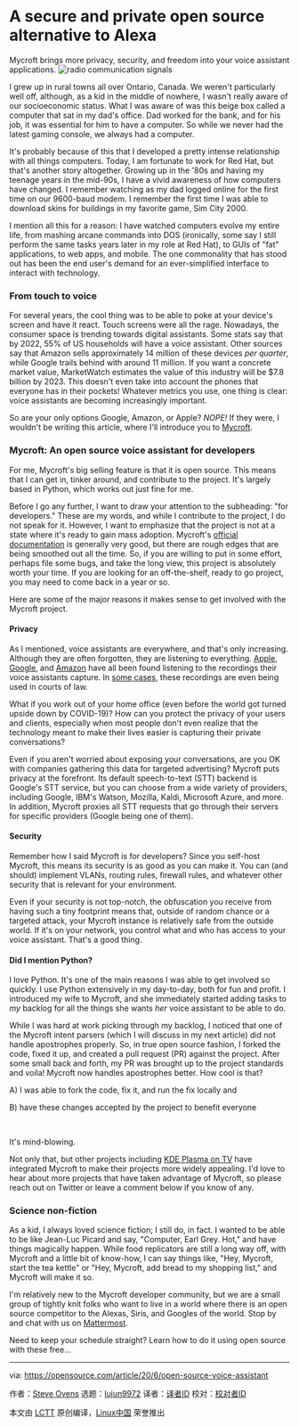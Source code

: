 [#]: collector: (lujun9972)
[#]: translator: ( )
[#]: reviewer: ( )
[#]: publisher: ( )
[#]: url: ( )
[#]: subject: (A secure and private open source alternative to Alexa)
[#]: via: (https://opensource.com/article/20/6/open-source-voice-assistant)
[#]: author: (Steve Ovens https://opensource.com/users/stratusss)

A secure and private open source alternative to Alexa
======
Mycroft brings more privacy, security, and freedom into your voice
assistant applications.
![radio communication signals][1]

I grew up in rural towns all over Ontario, Canada. We weren't particularly well off, although, as a kid in the middle of nowhere, I wasn't really aware of our socioeconomic status. What I was aware of was this beige box called a computer that sat in my dad's office. Dad worked for the bank, and for his job, it was essential for him to have a computer. So while we never had the latest gaming console, we always had a computer.

It's probably because of this that I developed a pretty intense relationship with all things computers. Today, I am fortunate to work for Red Hat, but that's another story altogether. Growing up in the '80s and having my teenage years in the mid-90s, I have a vivid awareness of how computers have changed. I remember watching as my dad logged online for the first time on our 9600-baud modem. I remember the first time I was able to download skins for buildings in my favorite game, Sim City 2000.

I mention all this for a reason: I have watched computers evolve my entire life, from mashing arcane commands into DOS (ironically, some say I still perform the same tasks years later in my role at Red Hat), to GUIs of "fat" applications, to web apps, and mobile. The one commonality that has stood out has been the end user's demand for an ever-simplified interface to interact with technology.

### From touch to voice

For several years, the cool thing was to be able to poke at your device's screen and have it react. Touch screens were all the rage. Nowadays, the consumer space is trending towards digital assistants. Some stats say that by 2022, 55% of US households will have a voice assistant. Other sources say that Amazon sells approximately 14 million of these devices _per quarter_, while Google trails behind with around 11 million. If you want a concrete market value, MarketWatch estimates the value of this industry will be $7.8 billion by 2023. This doesn't even take into account the phones that everyone has in their pockets! Whatever metrics you use, one thing is clear: voice assistants are becoming increasingly important.

So are your only options Google, Amazon, or Apple? _NOPE!_ If they were, I wouldn't be writing this article, where I'll introduce you to [Mycroft][2].

### Mycroft: An open source voice assistant for developers

For me, Mycroft's big selling feature is that it is open source. This means that I can get in, tinker around, and contribute to the project. It's largely based in Python, which works out just fine for me.

Before I go any further, I want to draw your attention to the subheading: "for developers." These are my words, and while I contribute to the project, I do not speak for it. However, I want to emphasize that the project is not at a state where it's ready to gain mass adoption. Mycroft's [official documentation][3] is generally very good, but there are rough edges that are being smoothed out all the time. So, if you are willing to put in some effort, perhaps file some bugs, and take the long view, this project is absolutely worth your time. If you are looking for an off-the-shelf, ready to go project, you may need to come back in a year or so.

Here are some of the major reasons it makes sense to get involved with the Mycroft project.

#### Privacy

As I mentioned, voice assistants are everywhere, and that's only increasing. Although they are often forgotten, they are listening to everything. [Apple][4], [Google][5], and [Amazon][6] have all been found listening to the recordings their voice assistants capture. In [some cases][7], these recordings are even being used in courts of law.

What if you work out of your home office (even before the world got turned upside down by COVID-19)? How can you protect the privacy of your users and clients, especially when most people don't even realize that the technology meant to make their lives easier is capturing their private conversations?

Even if you aren't worried about exposing your conversations, are you OK with companies gathering this data for targeted advertising? Mycroft puts privacy at the forefront. Its default speech-to-text (STT) backend is Google's STT service, but you can choose from a wide variety of providers, including Google, IBM's Watson, Mozilla, Kaldi, Microsoft Azure, and more. In addition, Mycroft proxies all STT requests that go through their servers for specific providers (Google being one of them).

#### Security

Remember how I said Mycroft is for developers? Since you self-host Mycroft, this means its security is as good as you can make it. You can (and should) implement VLANs, routing rules, firewall rules, and whatever other security that is relevant for your environment.

Even if your security is not top-notch, the obfuscation you receive from having such a tiny footprint means that, outside of random chance or a targeted attack, your Mycroft instance is relatively safe from the outside world. If it's on your network, you control what and who has access to your voice assistant. That's a good thing.

#### Did I mention Python?

I love Python. It's one of the main reasons I was able to get involved so quickly. I use Python extensively in my day-to-day, both for fun and profit. I introduced my wife to Mycroft, and she immediately started adding tasks to _my_ backlog for all the things she wants _her_ voice assistant to be able to do.

While I was hard at work picking through my backlog, I noticed that one of the Mycroft intent parsers (which I will discuss in my next article) did not handle apostrophes properly. So, in true open source fashion, I forked the code, fixed it up, and created a pull request (PR) against the project. After some small back and forth, my PR was brought up to the project standards and voila! Mycroft now handles apostrophes better. How cool is that?

A) I was able to fork the code, fix it, and run the fix locally and 

B) have these changes accepted by the project to benefit everyone 

 

It's mind-blowing.

Not only that, but other projects including [KDE Plasma on TV][8] have integrated Mycroft to make their projects more widely appealing. I'd love to hear about more projects that have taken advantage of Mycroft, so please reach out on Twitter or leave a comment below if you know of any.

### Science non-fiction

As a kid, I always loved science fiction; I still do, in fact. I wanted to be able to be like Jean-Luc Picard and say, "Computer, Earl Grey. Hot," and have things magically happen. While food replicators are still a long way off, with Mycroft and a little bit of know-how, I can say things like, "Hey, Mycroft, start the tea kettle" or "Hey, Mycroft, add bread to my shopping list," and Mycroft will make it so.

I'm relatively new to the Mycroft developer community, but we are a small group of tightly knit folks who want to live in a world where there is an open source competitor to the Alexas, Siris, and Googles of the world. Stop by and chat with us on [Mattermost][9].

Need to keep your schedule straight? Learn how to do it using open source with these free...

--------------------------------------------------------------------------------

via: https://opensource.com/article/20/6/open-source-voice-assistant

作者：[Steve Ovens][a]
选题：[lujun9972][b]
译者：[译者ID](https://github.com/译者ID)
校对：[校对者ID](https://github.com/校对者ID)

本文由 [LCTT](https://github.com/LCTT/TranslateProject) 原创编译，[Linux中国](https://linux.cn/) 荣誉推出

[a]: https://opensource.com/users/stratusss
[b]: https://github.com/lujun9972
[1]: https://opensource.com/sites/default/files/styles/image-full-size/public/lead-images/sound-radio-noise-communication.png?itok=KMNn9QrZ (radio communication signals)
[2]: https://mycroft.ai/
[3]: https://mycroft-ai.gitbook.io/docs/
[4]: https://www.forbes.com/sites/kateoflahertyuk/2019/07/28/apple-siri-eavesdropping-puts-millions-of-users-at-risk/#3eea76e6a530
[5]: https://www.digitalmusicnews.com/2019/07/12/google-employees-google-home/
[6]: https://www.cnbc.com/2019/04/11/how-to-stop-amazon-from-listening-to-what-you-say-to-alexa.html
[7]: https://www.cnn.com/2017/03/07/tech/amazon-echo-alexa-bentonville-arkansas-murder-case/index.html
[8]: https://dot.kde.org/2020/03/26/plasma-tv-presenting-plasma-bigscreen
[9]: https://chat.mycroft.ai/
